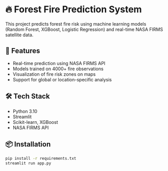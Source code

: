 # 🔥 Forest Fire Prediction System

This project predicts forest fire risk using machine learning models (Random Forest, XGBoost, Logistic Regression) and real-time NASA FIRMS satellite data.

## 🚀 Features
- Real-time prediction using NASA FIRMS API
- Models trained on 4000+ fire observations
- Visualization of fire risk zones on maps
- Support for global or location-specific analysis

## 🛠️ Tech Stack
- Python 3.10
- Streamlit
- Scikit-learn, XGBoost
- NASA FIRMS API

## 📦 Installation
```bash
pip install -r requirements.txt
streamlit run app.py

